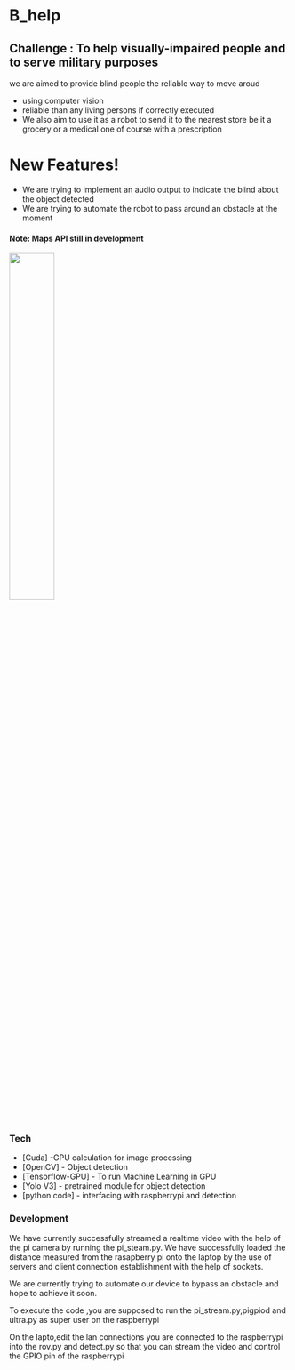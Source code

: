 # B_help
## Challenge : To help visually-impaired people and to serve military purposes


we are aimed to provide blind people the reliable way to move aroud

  - using computer vision
  - reliable than any living persons if correctly executed
  - We also aim to use it as a robot to send it to the nearest store be it a grocery or a medical   one of course with a prescription

# New Features!

  - We are trying to implement an audio output to indicate the blind about the object detected
  - We are trying to automate the robot to pass around an obstacle at the moment
#### Note: Maps API still in development

<img src="https://i.ibb.co/2ggKRjn/IMG-20190124-012650-HHT.jpg" width="40%">

### Tech


* [Cuda] -GPU calculation for image processing
* [OpenCV] - Object detection
* [Tensorflow-GPU] - To run Machine Learning in GPU
* [Yolo V3] - pretrained module for object detection
* [python code] - interfacing with raspberrypi and detection




### Development

We have currently successfully streamed a realtime video with the help of the pi camera by running the pi_steam.py. We have successfully loaded the distance measured from the rasapberry pi onto the laptop by the use of servers and client connection establishment with the help of sockets.

We are currently trying to automate our device to bypass an obstacle and hope to achieve it soon.

To execute the code ,you are supposed to run the pi_stream.py,pigpiod and ultra.py as super user on the raspberrypi

On the lapto,edit the lan connections you are connected to the raspberrypi into the rov.py and detect.py so that you can stream the video and control the GPIO pin of the raspberrypi
